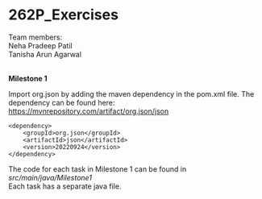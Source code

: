# 262P_Exercises

Team members: </br>
Neha Pradeep Patil </br>
Tanisha Arun Agarwal </br>

</br>
<b> Milestone 1 </b>

Import org.json by adding the maven dependency in the pom.xml file.
The dependency can be found here: https://mvnrepository.com/artifact/org.json/json

```
<dependency>
    <groupId>org.json</groupId>
    <artifactId>json</artifactId>
    <version>20220924</version>
</dependency>
```

The code for each task in Milestone 1 can be found in <i> src/main/java/Milestone1 </i> </br>
Each task has a separate java file.



